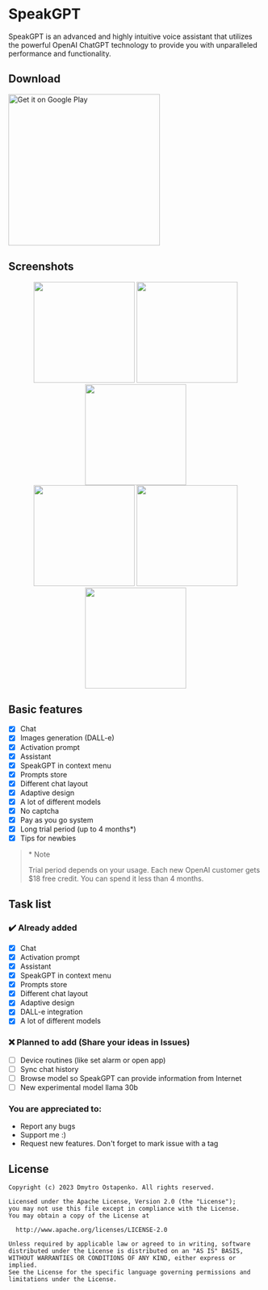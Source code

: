 # SpeakGPT

SpeakGPT is an advanced and highly intuitive voice assistant that utilizes the powerful OpenAI ChatGPT technology to provide you with unparalleled performance and functionality.

## Download

<a href='https://play.google.com/store/apps/details?id=org.teslasoft.assistant&pcampaignid=pcampaignidMKT-Other-global-all-co-prtnr-py-PartBadge-Mar2515-1'><img alt='Get it on Google Play' src='https://play.google.com/intl/en_us/badges/static/images/badges/en_badge_web_generic.png' width='300'/></a>

## Screenshots

<div align = "center">
	<img src="https://gpt.teslasoft.org/s/1.png" width="200"/>
	<img src="https://gpt.teslasoft.org/s/2.png" width="200"/>
	<img src="https://gpt.teslasoft.org/s/3.png" width="200"/>
</div>
<div align = "center">
	<img src="https://gpt.teslasoft.org/s/4.png" width="200"/>
	<img src="https://gpt.teslasoft.org/s/6.png" width="200"/>
	<img src="https://gpt.teslasoft.org/s/8.png" width="200"/>
</div>

## Basic features

- [x] Chat
- [x] Images generation (DALL-e)
- [x] Activation prompt
- [x] Assistant
- [x] SpeakGPT in context menu
- [x] Prompts store
- [x] Different chat layout
- [x] Adaptive design
- [x] A lot of different models
- [x] No captcha
- [x] Pay as you go system
- [x] Long trial period (up to 4 months*)
- [x] Tips for newbies

> \* Note
>
> Trial period depends on your usage. Each new OpenAI customer gets $18 free credit. You can spend it less than 4 months.

## Task list

### ✔️ Already added

- [x] Chat
- [x] Activation prompt
- [x] Assistant
- [x] SpeakGPT in context menu
- [x] Prompts store
- [x] Different chat layout
- [x] Adaptive design
- [x] DALL-e integration
- [x] A lot of different models

### ❌ Planned to add (Share your ideas in Issues)

- [ ] Device routines (like set alarm or open app)
- [ ] Sync chat history
- [ ] Browse model so SpeakGPT can provide information from Internet
- [ ] New experimental model llama 30b

### You are appreciated to:

- Report any bugs
- Support me :)
- Request new features. Don't forget to mark issue with a tag

## License

```
Copyright (c) 2023 Dmytro Ostapenko. All rights reserved.

Licensed under the Apache License, Version 2.0 (the "License");
you may not use this file except in compliance with the License.
You may obtain a copy of the License at

  http://www.apache.org/licenses/LICENSE-2.0

Unless required by applicable law or agreed to in writing, software
distributed under the License is distributed on an "AS IS" BASIS,
WITHOUT WARRANTIES OR CONDITIONS OF ANY KIND, either express or implied.
See the License for the specific language governing permissions and
limitations under the License.
```